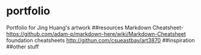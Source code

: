 # portfolio
Portfolio for Jing Huang's artwork
##resources
 Markdown Cheatsheet-https://github.com/adam-p/markdown-here/wiki/Markdown-Cheatsheet
 foundation cheatsheets http://githun.com/csueastbay/art3870
##inspiration
##other stuff
